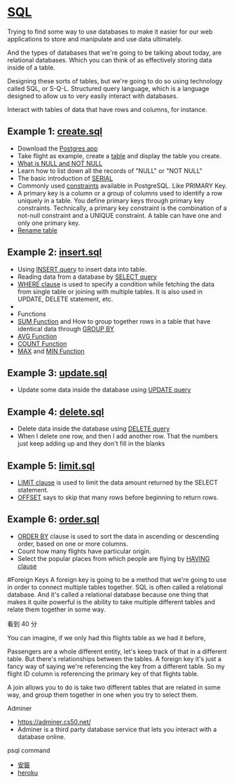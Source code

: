 # [SQL](https://youtu.be/Eda-NmcE5mQ)


Trying to find some way to use databases to make it easier for our web applications to store and manipulate and use data ultimately.

And the types of databases that we're going to be talking about today, are relational databases. Which you can think of as effectively storing data inside of a table.

Designing these sorts of tables, but we're going to do so using technology called SQL, or S-Q-L. Structured query language, which is a language designed to allow us to very easily interact with databases.

Interact with tables of data that have rows and columns, for instance.



## Example 1: [create.sql](https://github.com/jeffrey1183/coding-notes/blob/master/My%20Practice/SQL/create.sql)
* Download the [Postgres app](https://github.com/PostgresApp/PostgresApp/releases/)
* Take flight as example, create a [table](https://www.tutorialspoint.com/postgresql/postgresql_create_table.htm) and display the table you create.
* [What is NULL and NOT NULL](https://www.tutorialspoint.com/postgresql/postgresql_null_values.htm)
 * Learn how to list down all the records of "NULL" or "NOT NULL"
* The basic introduction of [SERIAL](https://www.tutorialspoint.com/postgresql/postgresql_using_autoincrement.htm) 
* Commonly used [constraints](https://www.tutorialspoint.com/postgresql/postgresql_constraints.htm) available in PostgreSQL. Like PRIMARY Key.
* A primary key is a column or a group of columns used to identify a row uniquely in a table. You define primary keys through primary key constraints. Technically, a primary key constraint is the combination of a not-null constraint and a UNIQUE constraint. A table can have one and only one primary key.
* [Rename table](http://www.postgresqltutorial.com/postgresql-rename-table/)




## Example 2: [insert.sql](https://github.com/jeffrey1183/coding-notes/blob/master/My%20Practice/SQL/insert.sql)
* Using [INSERT query](https://www.tutorialspoint.com/postgresql/postgresql_insert_query.htm) to insert data into table. 
* Reading data from a database by [SELECT query](https://www.tutorialspoint.com/postgresql/postgresql_select_query.htm)
* [WHERE clause](https://www.tutorialspoint.com/postgresql/postgresql_where_clause.htm) is used to specify a condition while fetching the data from single table or joining with multiple tables. It is also used in UPDATE, DELETE statement, etc.
* 
* Functions
 * [SUM Function](https://www.tutorialspoint.com/postgresql/postgresql_sum_function.htm) and How to group together rows in a table that have identical data through [GROUP BY](https://www.tutorialspoint.com/postgresql/postgresql_group_by.htm)
 * [AVG Function](https://www.tutorialspoint.com/postgresql/postgresql_avg_function.htm)
 * [COUNT Function](https://www.tutorialspoint.com/postgresql/postgresql_count_function.htm)
* [MAX](https://www.tutorialspoint.com/postgresql/postgresql_max_function.htm) and [MIN Function](https://www.tutorialspoint.com/postgresql/postgresql_min_function.htm)


## Example 3: [update.sql]()
* Update some data inside the database using [UPDATE query](https://www.tutorialspoint.com/postgresql/postgresql_update_query.htm)


## Example 4: [delete.sql]()
* Delete data inside the database using [DELETE query](https://www.tutorialspoint.com/postgresql/postgresql_delete_query.htm)
* When I delete one row, and then I add another row. That the numbers just keep adding up and they don't fill in the blanks

## Example 5: [limit.sql]()
* [LIMIT clause](https://www.tutorialspoint.com/postgresql/postgresql_limit_clause.htm) is used to limit the data amount returned by the SELECT statement.
* [OFFSET](https://www.postgresql.org/docs/8.0/queries-limit.html) says to skip that many rows before beginning to return rows.

## Example 6: [order.sql]()
* [ORDER BY](https://www.tutorialspoint.com/postgresql/postgresql_order_by.htm) clause is used to sort the data in ascending or descending order, based on one or more columns.
* Count how many flights have particular origin.
* Select the popular places from which people are flying by [HAVING clause](https://www.tutorialspoint.com/postgresql/postgresql_having_clause.htm)


#Foreign Keys
A foreign key is going to be a method that we're going to use in order to connect multiple tables together. SQL is often called a relational database. And it's called a relational database because one thing that makes it quite powerful is the ability to take multiple different tables and relate them together in some way.

看到 40 分

You can imagine, if we only had this flights table as we had it before,


Passengers are a whole different entity, let's keep track of that in a different table. But there's relationships between the tables. A foreign key it's just a fancy way of saying we're referencing the key from a different table. So my flight ID column is referencing the primary key of that flights table.


A join allows you to do is take two different tables that are related in some way, and group them together in one when you try to select them.


Adminer
* https://adminer.cs50.net/
* Adminer is a third party database service that lets you interact with a database online.



psql command
* [安裝](https://medium.freecodecamp.org/how-to-get-started-with-postgresql-9d3bc1dd1b11)
* [heroku](https://www.heroku.com/postgres)